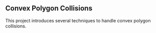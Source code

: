 ## Convex Polygon Collisions
<p>This project introduces several techniques to handle 
convex polygon collisions.</p>
<!--
<p>A polygon is defined by points connected by stretch edges. 
A Concave polygon can be identified because it has at lease one 
internal angle greater than 180 degrees. This techniques only
work for convex polygons.</p>
<p>Axis Aligned Bounding Box or "AABB"</p>
<p>Separated Axis Theorem</p>
-->
